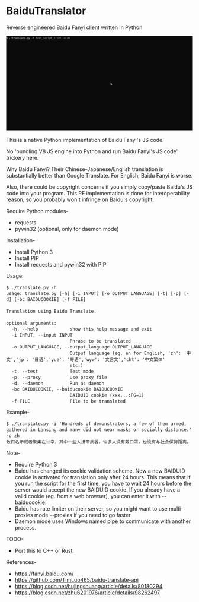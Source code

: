 # BaiduTranslator
Reverse engineered Baidu Fanyi client written in Python

![Alt text](example.gif?raw=true "Title")

This is a native Python implementation of Baidu Fanyi's JS code. 

No 'bundling V8 JS engine into Python and run Baidu Fanyi's JS code' trickery here.

Why Baidu Fanyi? Their Chinese-Japanese/English translation is substantially better than Google Translate. For English, Baidu Fanyi is worse.

Also, there could be copyright concerns if you simply copy/paste Baidu's JS code into your program. This RE implementation is done for interoperability reason, so you probably won't infringe on Baidu's copyright.

Require Python modules-
  - requests
  - pywin32 (optional, only for daemon mode)
  
Installation-
  - Install Python 3
  - Install PIP
  - Install requests and pywin32 with PIP

Usage:
```
$ ./translate.py -h
usage: translate.py [-h] [-i INPUT] [-o OUTPUT_LANGUAGE] [-t] [-p] [-d] [-bc BAIDUCOOKIE] [-f FILE]

Translation using Baidu Translate.

optional arguments:
  -h, --help            show this help message and exit
  -i INPUT, --input INPUT
                        Phrase to be translated
  -o OUTPUT_LANGUAGE, --output_language OUTPUT_LANGUAGE
                        Output language (eg. en for English, 'zh': '中文','jp': '日语','yue': '粤语','wyw': '文言文','cht': '中文繁体'
                        etc.)
  -t, --test            Test mode
  -p, --proxy           Use proxy file
  -d, --daemon          Run as daemon
  -bc BAIDUCOOKIE, --baiducookie BAIDUCOOKIE
                        BAIDUID cookie (xxx...:FG=1)
  -f FILE               File to be translated
```

Example-
```
$ ./translate.py -i 'Hundreds of demonstrators, a few of them armed, gathered in Lansing and many did not wear masks or socially distance.' -o zh
数百名示威者聚集在兰辛，其中一些人携带武器，许多人没有戴口罩，也没有与社会保持距离。
```

Note-
  - Require Python 3
  - Baidu has changed its cookie validation scheme. Now a new BAIDUID cookie is activated for translation only after 24 hours. This means that if you run the script for the first time, you have to wait 24 hours before the server would accept the new BAIDUID cookie. If you already have a valid cookie (eg. from a web  browser), you can enter it with --baiducookie.
  - Baidu has rate limiter on their server, so you might want to use multi-proxies mode --proxies if you need to go faster
  - Daemon mode uses Windows named pipe to communicate with another process.

TODO-
  - Port this to C++ or Rust
  
References-
  - https://fanyi.baidu.com/
  - https://github.com/TimLuo465/baidu-translate-api
  - https://blog.csdn.net/hujingshuang/article/details/80180294
  - https://blog.csdn.net/zhu6201976/article/details/98262497
  
